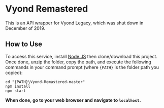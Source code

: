 # Vyond Remastered
This is an API wrapper for Vyond Legacy, which was shut down in December of 2019.
## How to Use
To access this service, install [Node.JS](https://nodejs.org/en/) then clone/download this project.	Once done, unzip the folder, copy the path, and execute the following commands in your command prompt (where `{PATH}` is the folder path you copied):
```console
cd "{PATH}\Vyond-Remastered-master"
npm install
npm start
```
**When done, go to your web browser and navigate to `localhost`.**

